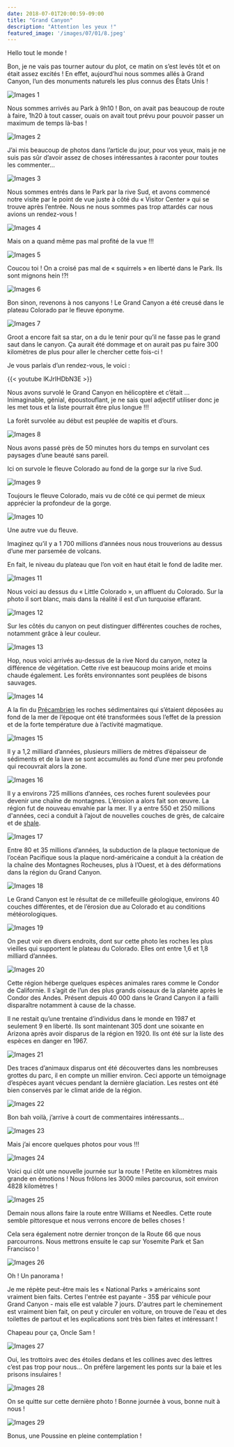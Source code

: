 ```yaml
---
date: 2018-07-01T20:00:59-09:00
title: "Grand Canyon"
description: "Attention les yeux !"
featured_image: '/images/07/01/8.jpeg'
---
```


Hello tout le monde ! 

Bon, je ne vais pas tourner autour du plot, ce matin on s’est levés tôt et on était assez excités ! En effet, aujourd’hui nous sommes allés à Grand Canyon, l’un des monuments naturels les plus connus des États Unis !

![Images 1](/images/07/01/1.jpeg)

Nous sommes arrivés au Park à 9h10 ! Bon, on avait pas beaucoup de route à faire, 1h20 à tout casser, ouais on avait tout prévu pour pouvoir passer un maximum de temps là-bas !

![Images 2](/images/07/01/2.jpeg)

J’ai mis beaucoup de photos dans l’article du jour, pour vos yeux, mais je ne suis pas sûr d’avoir assez de choses intéressantes à raconter pour toutes les commenter...

![Images 3](/images/07/01/3.jpeg)

Nous sommes entrés dans le Park par la rive Sud, et avons commencé notre visite par le point de vue juste à côté du « Visitor Center » qui se trouve après l’entrée. Nous ne nous sommes pas trop attardés car nous avions un rendez-vous !

![Images 4](/images/07/01/4.jpeg)

Mais on a quand même pas mal profité de la vue !!!

![Images 5](/images/07/01/5.jpeg)

Coucou toi ! On a croisé pas mal de « squirrels » en liberté dans le Park. Ils sont mignons hein !?!

![Images 6](/images/07/01/6.jpeg)

Bon sinon, revenons à nos canyons ! Le Grand Canyon a été creusé dans le plateau Colorado par le fleuve éponyme. 

![Images 7](/images/07/01/7.jpeg)

Groot a encore fait sa star, on a du le tenir pour qu’il ne fasse pas le grand saut dans le canyon. Ça aurait été dommage et on aurait pas pu faire 300 kilomètres de plus pour aller le chercher cette fois-ci !

Je vous parlais d’un rendez-vous, le voici :

{{< youtube lKJrIHDbN3E >}}

Nous avons survolé le Grand Canyon en hélicoptère et c’était ... Inimaginable, génial, époustouflant, je ne sais quel adjectif utiliser donc je les met tous et la liste pourrait être plus longue !!!

La forêt survolée au début est peuplée de wapitis et d’ours.

![Images 8](/images/07/01/8.jpeg)

Nous avons passé près de 50 minutes hors du temps en survolant ces paysages d’une beauté sans pareil.

Ici on survole le fleuve Colorado au fond de la gorge sur la rive Sud.

![Images 9](/images/07/01/9.jpeg)

Toujours le fleuve Colorado, mais vu de côté ce qui permet de mieux apprécier la profondeur de la gorge. 

![Images 10](/images/07/01/10.jpeg)

Une autre vue du fleuve. 

Imaginez qu’il y a 1 700 millions d’années nous nous trouverions au dessus d’une mer parsemée de volcans.

En fait, le niveau du plateau que l’on voit en haut était le fond de ladite mer.

![Images 11](/images/07/01/11.jpeg)

Nous voici au dessus du « Little Colorado », un affluent du Colorado. Sur la photo il sort blanc, mais dans la réalité il est d’un turquoise effarant.

![Images 12](/images/07/01/12.jpeg)

Sur les côtés du canyon on peut distinguer différentes couches de roches, notamment grâce à leur couleur.

![Images 13](/images/07/01/13.jpeg)

Hop, nous voici arrivés au-dessus de la rive Nord du canyon, notez la différence de végétation. Cette rive est beaucoup moins aride et moins chaude également. Les forêts environnantes sont peuplées de bisons sauvages.

![Images 14](/images/07/01/14.jpeg)

A la fin du [Précambrien](https://fr.m.wikipedia.org/wiki/Pr%C3%A9cambrien) les roches sédimentaires qui s’étaient déposées au fond de la mer de l’époque ont été transformées sous l’effet de la pression et de la forte température due à l’activité magmatique.

![Images 15](/images/07/01/15.jpeg)

Il y a 1,2 milliard d’années, plusieurs milliers de mètres d’épaisseur de sédiments et de la lave se sont accumulés au fond d’une mer peu profonde qui recouvrait alors la zone.

![Images 16](/images/07/01/16.jpeg)

Il y a environs 725 millions d’années, ces roches furent soulevées pour devenir une chaîne de montagnes. L’érosion a alors fait son œuvre. La région fut de nouveau envahie par la mer. Il y a entre 550 et 250 millions d'années, ceci a conduit à l’ajout de nouvelles couches de grès, de calcaire et de [shale](https://fr.m.wikipedia.org/wiki/Shale).

![Images 17](/images/07/01/17.jpeg)

Entre 80 et 35 millions d’années, la subduction de la plaque tectonique de l’océan Pacifique sous la plaque nord-américaine a conduit à la création de la chaîne des Montagnes Rocheuses, plus à l’Ouest, et à des déformations dans la région du Grand Canyon. 

![Images 18](/images/07/01/18.jpeg)

Le Grand Canyon est le résultat de ce millefeuille géologique, environs 40 couches différentes, et de l’érosion due au Colorado et au conditions météorologiques. 

![Images 19](/images/07/01/19.jpeg)

On peut voir en divers endroits, dont sur cette photo les roches les plus vieilles qui supportent le plateau du Colorado. Elles ont entre 1,6 et 1,8 milliard d’années.

![Images 20](/images/07/01/20.jpeg)

Cette région héberge quelques espèces animales rares comme le Condor de Californie.  Il s’agit de l’un des plus grands oiseaux de la planète après le Condor des Andes. Présent depuis 40 000 dans le Grand Canyon il a failli disparaître notamment à cause de la chasse.

Il ne restait qu’une trentaine d’individus dans le monde en 1987 et seulement 9 en liberté. Ils sont maintenant 305 dont une soixante en Arizona après avoir disparus de la région en 1920. Ils ont été sur la liste des espèces en danger en 1967.

![Images 21](/images/07/01/21.jpeg)

Des traces d’animaux disparus ont été découvertes dans les nombreuses grottes du parc, il en compte un millier environ. Ceci apporte un témoignage d’espèces ayant vécues pendant la dernière glaciation. Les restes ont été bien conservés par le climat aride de la région.

![Images 22](/images/07/01/22.jpeg)

Bon bah voilà, j’arrive à court de commentaires intéressants...

![Images 23](/images/07/01/23.jpeg)

Mais j’ai encore quelques photos pour vous !!!

![Images 24](/images/07/01/24.jpeg)

Voici qui clôt une nouvelle journée sur la route ! Petite en kilomètres mais grande en émotions ! Nous frôlons les 3000 miles parcourus, soit environ 4828 kilomètres !

![Images 25](/images/07/01/25.jpeg)

Demain nous allons faire la route entre Williams et Needles. Cette route semble pittoresque et nous verrons encore de belles choses !

Cela sera également notre dernier tronçon de la Route 66 que nous parcourrons. Nous mettrons ensuite le cap sur Yosemite Park et San Francisco !

![Images 26](/images/07/01/26.jpeg)

Oh ! Un panorama !

Je me répète peut-être mais les « National Parks » américains sont vraiment bien faits. Certes l'entrée est payante - 35$ par véhicule pour Grand Canyon - mais elle est valable 7 jours. D'autres part le cheminement est vraiment bien fait, on peut y circuler en voiture, on trouve de l'eau et des toilettes de partout et les explications sont très bien faites et intéressant !

Chapeau pour ça, Oncle Sam !

![Images 27](/images/07/01/27.jpeg)

Oui, les trottoirs avec des étoiles dedans et les collines avec des lettres c’est pas trop pour nous... On préfère largement les ponts sur la baie et les prisons insulaires !

![Images 28](/images/07/01/28.jpeg)

On se quitte sur cette dernière photo ! Bonne journée à vous, bonne nuit à nous !

![Images 29](/images/07/01/29.jpeg)

Bonus, une Poussine en pleine contemplation !